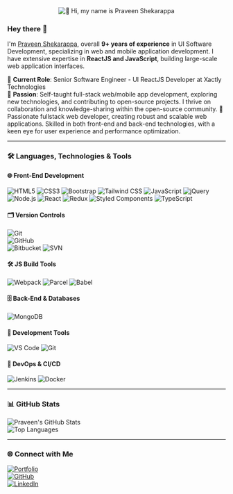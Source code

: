<div align="center">
    <img src="https://miro.medium.com/v2/resize:fit:1358/0*FGD6BUzzZs1VJLuY.gif" alt="👋 Hi, my name is Praveen Shekarappa">
</div>

### Hey there 👋

I'm [Praveen Shekarappa](), overall **9+ years of experience** in UI Software Development, specializing in web and mobile application development. I have extensive expertise in **ReactJS and JavaScript**, building large-scale web application interfaces.

💼 **Current Role**: Senior Software Engineer - UI ReactJS Developer at Xactly Technologies  
🌱 **Passion**: Self-taught full-stack web/mobile app development, exploring new technologies, and contributing to open-source projects. I thrive on collaboration and knowledge-sharing within the open-source community. 🚀 Passionate fullstack web developer, creating robust and scalable web applications. Skilled in both front-end and back-end technologies, with a keen eye for user experience and performance optimization.

---

### 🛠️ Languages, Technologies & Tools

#### 🌐 Front-End Development

![HTML5](https://img.shields.io/badge/-HTML5-E34F26?logo=html5&logoColor=white&style=for-the-badge)
![CSS3](https://img.shields.io/badge/-CSS3-1572B6?logo=css3&logoColor=white&style=for-the-badge)
![Bootstrap](https://img.shields.io/badge/-Bootstrap-7952B3?logo=bootstrap&logoColor=white&style=for-the-badge)
![Tailwind CSS](https://img.shields.io/badge/-Tailwind%20CSS-38B2AC?logo=tailwind-css&logoColor=white&style=for-the-badge)
![JavaScript](https://img.shields.io/badge/-JavaScript-F7DF1E?logo=javascript&logoColor=black&style=for-the-badge)
![jQuery](https://img.shields.io/badge/-jQuery-0769AD?logo=jquery&logoColor=white&style=for-the-badge)
![Node.js](https://img.shields.io/badge/-Node.js-339933?logo=node.js&logoColor=white&style=for-the-badge)
![React](https://img.shields.io/badge/-React-61DAFB?logo=react&logoColor=black&style=for-the-badge)
![Redux](https://img.shields.io/badge/-Redux-764ABC?logo=redux&logoColor=white&style=for-the-badge)
![Styled Components](https://img.shields.io/badge/-Styled%20Components-DB7093?logo=styled-components&logoColor=white&style=for-the-badge)
![TypeScript](https://img.shields.io/badge/-TypeScript-3178C6?logo=typescript&logoColor=white&style=for-the-badge)

#### 🗂️ Version Controls

![Git](https://img.shields.io/badge/-Git-F05032?logo=git&logoColor=white&style=for-the-badge)  
![GitHub](https://img.shields.io/badge/-GitHub-181717?logo=github&logoColor=white&style=for-the-badge)  
![Bitbucket](https://img.shields.io/badge/-Bitbucket-0052CC?logo=bitbucket&logoColor=white&style=for-the-badge)
![SVN](https://img.shields.io/badge/-SVN-809CC9?logo=subversion&logoColor=white&style=for-the-badge)

#### 🛠️ JS Build Tools

![Webpack](https://img.shields.io/badge/-Webpack-8DD6F9?logo=webpack&logoColor=black&style=for-the-badge)
![Parcel](https://img.shields.io/badge/-Parcel-BD081C?logo=parcel&logoColor=white&style=for-the-badge)
![Babel](https://img.shields.io/badge/-Babel-F9DC3E?logo=babel&logoColor=black&style=for-the-badge)

#### 🗄️ Back-End & Databases

![MongoDB](https://img.shields.io/badge/-MongoDB-47A248?logo=mongodb&logoColor=white&style=for-the-badge)

#### 🧰 Development Tools

![VS Code](https://img.shields.io/badge/-VS%20Code-007ACC?logo=visual-studio-code&logoColor=white&style=for-the-badge)
![Git](https://img.shields.io/badge/-Git-F05032?logo=git&logoColor=white&style=for-the-badge)

#### 🚀 DevOps & CI/CD

![Jenkins](https://img.shields.io/badge/-Jenkins-D24939?logo=jenkins&logoColor=white&style=for-the-badge)
![Docker](https://img.shields.io/badge/-Docker-2496ED?logo=docker&logoColor=white&style=for-the-badge)

---

### 📊 GitHub Stats

![Praveen's GitHub Stats](https://github-readme-stats.vercel.app/api?username=pravn27&show_icons=true&theme=radical)  
![Top Languages](https://github-readme-stats.vercel.app/api/top-langs/?username=pravn27&layout=compact&theme=radical)

---

### 🌐 Connect with Me

[![Portfolio](https://img.shields.io/badge/-Portfolio-000?logo=google-chrome&logoColor=white&style=for-the-badge)](https://pravn27.github.io/dev-portfolio/)  
[![GitHub](https://img.shields.io/badge/-GitHub-181717?logo=github&logoColor=white&style=for-the-badge)](https://github.com/pravn27)  
[![LinkedIn](https://img.shields.io/badge/-LinkedIn-0077B5?logo=linkedin&logoColor=white&style=for-the-badge)](https://www.linkedin.com/in/praveen-shekarappa/)
